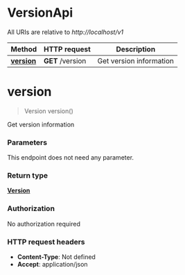 # VersionApi

All URIs are relative to *http://localhost/v1*

Method | HTTP request | Description
------------- | ------------- | -------------
[**version**](VersionApi.md#version) | **GET** /version | Get version information


<a name="version"></a>
# **version**
> Version version()

Get version information

### Parameters
This endpoint does not need any parameter.

### Return type

[**Version**](../Models/Version.md)

### Authorization

No authorization required

### HTTP request headers

- **Content-Type**: Not defined
- **Accept**: application/json

